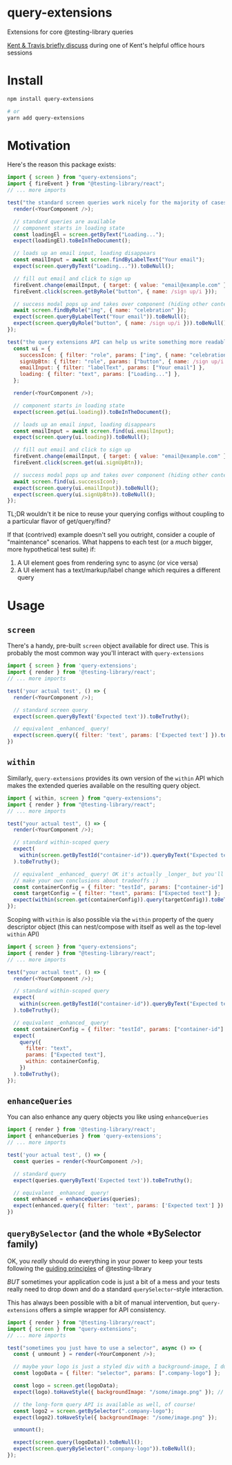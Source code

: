 # query-extensions

Extensions for core @testing-library queries

[Kent & Travis briefly discuss](https://youtu.be/FdO2cphSH9Y?t=772) during one
of Kent's helpful office hours sessions

# Install

```sh
npm install query-extensions

# or
yarn add query-extensions
```

# Motivation

Here's the reason this package exists:

```js
import { screen } from "query-extensions";
import { fireEvent } from "@testing-library/react";
// ... more imports

test("the standard screen queries work nicely for the majority of cases", async () => {
  render(<YourComponent />);

  // standard queries are available
  // component starts in loading state
  const loadingEl = screen.getByText("Loading...");
  expect(loadingEl).toBeInTheDocument();

  // loads up an email input, loading disappears
  const emailInput = await screen.findByLabelText("Your email");
  expect(screen.queryByText("Loading...")).toBeNull();

  // fill out email and click to sign up
  fireEvent.change(emailInput, { target: { value: "email@example.com" } });
  fireEvent.click(screen.getByRole("button", { name: /sign up/i }));

  // success modal pops up and takes over component (hiding other content)
  await screen.findByRole("img", { name: "celebration" });
  expect(screen.queryByLabelText("Your email")).toBeNull();
  expect(screen.queryByRole("button", { name: /sign up/i })).toBeNull();
});

test("the query extensions API can help us write something more readable and maintainable", async () => {
  const ui = {
    successIcon: { filter: "role", params: ["img", { name: "celebration" }] },
    signUpBtn: { filter: "role", params: ["button", { name: /sign up/i }] },
    emailInput: { filter: "labelText", params: ["Your email"] },
    loading: { filter: "text", params: ["Loading..."] },
  };

  render(<YourComponent />);

  // component starts in loading state
  expect(screen.get(ui.loading)).toBeInTheDocument();

  // loads up an email input, loading disappears
  const emailInput = await screen.find(ui.emailInput);
  expect(screen.query(ui.loading)).toBeNull();

  // fill out email and click to sign up
  fireEvent.change(emailInput, { target: { value: "email@example.com" } });
  fireEvent.click(screen.get(ui.signUpBtn));

  // success modal pops up and takes over component (hiding other content)
  await screen.find(ui.successIcon);
  expect(screen.query(ui.emailInput)).toBeNull();
  expect(screen.query(ui.signUpBtn)).toBeNull();
});
```

TL;DR wouldn't it be nice to reuse your querying configs without coupling to a
particular flavor of get/query/find?

If that (contrived) example doesn't sell you outright, consider a couple of
"maintenance" scenarios. What happens to each test (or a _much_ bigger, more
hypothetical test suite) if:

1. A UI element goes from rendering sync to async (or vice versa)
2. A UI element has a text/markup/label change which requires a different query

# Usage

## `screen`

There's a handy, pre-built `screen` object available for direct use. This is
probably the most common way you'll interact with `query-extensions`

```js
import { screen } from 'query-extensions';
import { render } from '@testing-library/react';
// ... more imports

test('your actual test', () => {
  render(<YourComponent />);

  // standard screen query
  expect(screen.queryByText('Expected text')).toBeTruthy();

  // equivalent _enhanced_ query!
  expect(screen.query({ filter: 'text', params: ['Expected text'] }).toBeTruthy();
})
```

## `within`

Similarly, `query-extensions` provides its own version of the `within` API which
makes the extended queries available on the resulting query object.

```js
import { within, screen } from "query-extensions";
import { render } from "@testing-library/react";
// ... more imports

test("your actual test", () => {
  render(<YourComponent />);

  // standard within-scoped query
  expect(
    within(screen.getByTestId("container-id")).queryByText("Expected text")
  ).toBeTruthy();

  // equivalent _enhanced_ query! OK it's actually _longer_ but you'll have to
  // make your own conclusions about tradeoffs ;)
  const containerConfig = { filter: "testId", params: ["container-id"] };
  const targetConfig = { filter: "text", params: ["Expected text"] };
  expect(within(screen.get(containerConfig)).query(targetConfig)).toBeTruthy();
});
```

Scoping with `within` is also possible via the `within` property of the query
descriptor object (this can nest/compose with itself as well as the top-level
`within` API)

```js
import { screen } from "query-extensions";
import { render } from "@testing-library/react";
// ... more imports

test("your actual test", () => {
  render(<YourComponent />);

  // standard within-scoped query
  expect(
    within(screen.getByTestId("container-id")).queryByText("Expected text")
  ).toBeTruthy();

  // equivalent _enhanced_ query!
  const containerConfig = { filter: "testId", params: ["container-id"] };
  expect(
    query({
      filter: "text",
      params: ["Expected text"],
      within: containerConfig,
    })
  ).toBeTruthy();
});
```

## `enhanceQueries`

You can also enhance any query objects you like using `enhanceQueries`

```js
import { render } from '@testing-library/react';
import { enhanceQueries } from 'query-extensions';
// ... more imports

test('your actual test', () => {
  const queries = render(<YourComponent />);

  // standard query
  expect(queries.queryByText('Expected text')).toBeTruthy();

  // equivalent _enhanced_ query!
  const enhanced = enhanceQueries(queries);
  expect(enhanced.query({ filter: 'text', params: ['Expected text'] }).toBeTruthy();
})
```

## `queryBySelector` (and the whole \*BySelector family)

OK, you _really_ should do everything in your power to keep your tests following
the [guiding principles](https://testing-library.com/docs/guiding-principles) of
@testing-library

_BUT_ sometimes your application code is just a bit of a mess and your tests
really need to drop down and do a standard `querySelector`-style interaction.

This has always been possible with a bit of manual intervention, but
`query-extensions` offers a simple wrapper for API consistency.

```js
import { render } from "@testing-library/react";
import { screen } from "query-extensions";
// ... more imports

test("sometimes you just have to use a selector", async () => {
  const { unmount } = render(<YourComponent />);

  // maybe your logo is just a styled div with a background-image, I dunno
  const logoData = { filter: "selector", params: [".company-logo"] };

  const logo = screen.get(logoData);
  expect(logo).toHaveStyle({ backgroundImage: "/some/image.png" }); // maybe!?

  // the long-form query API is available as well, of course!
  const logo2 = screen.getBySelector(".company-logo");
  expect(logo2).toHaveStyle({ backgroundImage: "/some/image.png" });

  unmount();

  expect(screen.query(logoData)).toBeNull();
  expect(screen.queryBySelector(".company-logo")).toBeNull();
});
```
